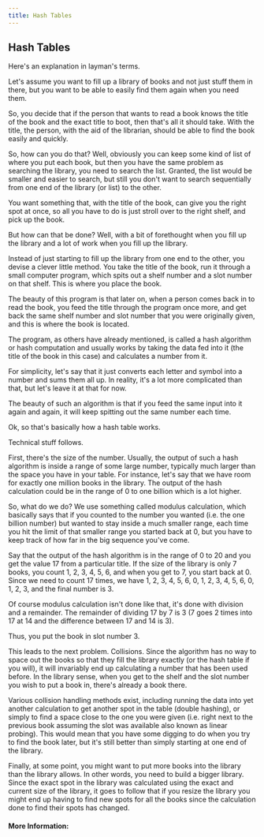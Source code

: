 ```yaml
---
title: Hash Tables
---
```

## Hash Tables

Here's an explanation in layman's terms.

Let's assume you want to fill up a library of books and not just stuff them in there, but you want to be able to easily find them again when you need them.

So, you decide that if the person that wants to read a book knows the title of the book and the exact title to boot, then that's all it should take. With the title, the person, with the aid of the librarian, should be able to find the book easily and quickly.

So, how can you do that? Well, obviously you can keep some kind of list of where you put each book, but then you have the same problem as searching the library, you need to search the list. Granted, the list would be smaller and easier to search, but still you don't want to search sequentially from one end of the library (or list) to the other.

You want something that, with the title of the book, can give you the right spot at once, so all you have to do is just stroll over to the right shelf, and pick up the book.

But how can that be done? Well, with a bit of forethought when you fill up the library and a lot of work when you fill up the library.

Instead of just starting to fill up the library from one end to the other, you devise a clever little method. You take the title of the book, run it through a small computer program, which spits out a shelf number and a slot number on that shelf. This is where you place the book.

The beauty of this program is that later on, when a person comes back in to read the book, you feed the title through the program once more, and get back the same shelf number and slot number that you were originally given, and this is where the book is located.

The program, as others have already mentioned, is called a hash algorithm or hash computation and usually works by taking the data fed into it (the title of the book in this case) and calculates a number from it.

For simplicity, let's say that it just converts each letter and symbol into a number and sums them all up. In reality, it's a lot more complicated than that, but let's leave it at that for now.

The beauty of such an algorithm is that if you feed the same input into it again and again, it will keep spitting out the same number each time.

Ok, so that's basically how a hash table works.

Technical stuff follows.

First, there's the size of the number. Usually, the output of such a hash algorithm is inside a range of some large number, typically much larger than the space you have in your table. For instance, let's say that we have room for exactly one million books in the library. The output of the hash calculation could be in the range of 0 to one billion which is a lot higher.

So, what do we do? We use something called modulus calculation, which basically says that if you counted to the number you wanted (i.e. the one billion number) but wanted to stay inside a much smaller range, each time you hit the limit of that smaller range you started back at 0, but you have to keep track of how far in the big sequence you've come.

Say that the output of the hash algorithm is in the range of 0 to 20 and you get the value 17 from a particular title. If the size of the library is only 7 books, you count 1, 2, 3, 4, 5, 6, and when you get to 7, you start back at 0. Since we need to count 17 times, we have 1, 2, 3, 4, 5, 6, 0, 1, 2, 3, 4, 5, 6, 0, 1, 2, 3, and the final number is 3.

Of course modulus calculation isn't done like that, it's done with division and a remainder. The remainder of dividing 17 by 7 is 3 (7 goes 2 times into 17 at 14 and the difference between 17 and 14 is 3).

Thus, you put the book in slot number 3.

This leads to the next problem. Collisions. Since the algorithm has no way to space out the books so that they fill the library exactly (or the hash table if you will), it will invariably end up calculating a number that has been used before. In the library sense, when you get to the shelf and the slot number you wish to put a book in, there's already a book there.

Various collision handling methods exist, including running the data into yet another calculation to get another spot in the table (double hashing), or simply to find a space close to the one you were given (i.e. right next to the previous book assuming the slot was available also known as linear probing). This would mean that you have some digging to do when you try to find the book later, but it's still better than simply starting at one end of the library.

Finally, at some point, you might want to put more books into the library than the library allows. In other words, you need to build a bigger library. Since the exact spot in the library was calculated using the exact and current size of the library, it goes to follow that if you resize the library you might end up having to find new spots for all the books since the calculation done to find their spots has changed.

#### More Information:
<!-- Please add any articles you think might be helpful to read before writing the article -->


